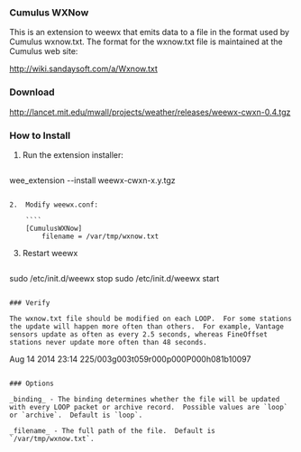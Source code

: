 ### Cumulus WXNow

This is an extension to weewx that emits data to a file in the format used by Cumulus wxnow.txt.  The format for the wxnow.txt file is maintained at the Cumulus web site:

http://wiki.sandaysoft.com/a/Wxnow.txt

### Download

http://lancet.mit.edu/mwall/projects/weather/releases/weewx-cwxn-0.4.tgz

### How to Install

1.  Run the extension installer:

    ```
wee_extension --install weewx-cwxn-x.y.tgz
```

2.  Modify weewx.conf:

    ````
    [CumulusWXNow]
        filename = /var/tmp/wxnow.txt
````

3.  Restart weewx

    ```
sudo /etc/init.d/weewx stop
sudo /etc/init.d/weewx start
```

### Verify

The wxnow.txt file should be modified on each LOOP.  For some stations the update will happen more often than others.  For example, Vantage sensors update as often as every 2.5 seconds, whereas FineOffset stations never update more often than 48 seconds.

```
Aug 14 2014 23:14
225/003g003t059r000p000P000h081b10097
```

### Options

_binding_ - The binding determines whether the file will be updated with every LOOP packet or archive record.  Possible values are `loop` or `archive`.  Default is `loop`.

_filename_ - The full path of the file.  Default is `/var/tmp/wxnow.txt`.
